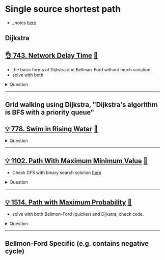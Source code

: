 # Single source shortest path

- _notes [here](../../_notes/graph_sssp.md)

## Dijkstra

## [:ok_hand: 743. Network Delay Time](https://leetcode.com/problems/network-delay-time/) [:dart:](network_delay_time.h)

- the basic forms of Dijkstra and Bellman-Ford without much variation.
- solve with both

<details><summary markdown="span">Question</summary>

```markdown
You are given a network of n nodes, labeled from 1 to n.

You are also given times, a list of travel times as directed edges

times[i] = (ui, vi, wi), where

ui is the source node, vi is the target node, and
wi is the time it takes for a signal to travel from source to target.

We will send a signal from a given node k.

Return the minimum time it takes for all the n nodes to receive the signal.
If it is impossible for all the n nodes to receive the signal, return -1.
```

</details>

------------------------------------------------------------------------------

## Grid walking using Dijkstra, "Dijkstra's algorithm is BFS with a priority queue"

## [:bulb: 778. Swim in Rising Water](https://leetcode.com/problems/swim-in-rising-water/) [:dart:](swim_in_rising_water.h)

<details><summary markdown="span">Question</summary>

```markdown
You are given an n x n integer matrix grid where each value grid[i][j]
represents the elevation at that point (i, j).

The rain starts to fall. At time t, the depth of the water everywhere is t.

You can swim from a square to another 4-directionally adjacent square
- if and only if the elevation of both squares individually are at most t.
- You can swim infinite distances in zero time.
- Of course, you must stay within the boundaries of the grid during your swim.

Return the least time until you can reach the bottom right square
(n - 1, n - 1) if you start at the top left square (0, 0).

Input: grid = [[0,3],
               [2,1]]
Output: 2
You cannot reach point (1, 0) until time 2.
Then you can reach bottom right
```

</details>

------------------------------------------------------------------------------

## [:bulb: 1102. Path With Maximum Minimum Value](https://leetcode.com/problems/path-with-maximum-minimum-value/) [:dart:](path_with_maximum_min_value_dijkstra.h)

- Check DFS with binary search solution [here](../../binary_search/README.md#💡💡-1102-path-with-maximum-minimum-value-🎯)

<details><summary markdown="span">Question</summary>

```markdown
Given an m x n integer matrix grid, return the maximum score of a path starting at (0, 0) and ending at (m - 1, n - 1) moving in the 4 cardinal directions.

The score of a path is the minimum value in that path.

For example, the score of the path 8 → 4 → 5 → 9 is 4.

Input: grid = [[5,4,5],
               [1,2,6],
               [7,4,6]]
Output: 4
Explanation: The path with the maximum score is from path 5 > 4 > 5 > 6 > 6
```

</details>

------------------------------------------------------------------------------

## [:bulb: 1514. Path with Maximum Probability](https://leetcode.com/problems/path-with-maximum-probability/) [:dart:](path_with_max_probs.h)

- solve with both Bellmon-Ford (quicker) and Dijkstra, check code.

<details><summary markdown="span">Question</summary>

```markdown
You are given an undirected weighted graph of n nodes (0-indexed), represented by
- an edge list where `edges[i] = [a, b]` is an undirected edge connecting the nodes `a` and `b` with a probability of success of traversing that edge `succProb[i]`.

Given two nodes `start` and `end`, find the path with the maximum probability of success to go from start to end and return its success probability.

If there is no path from start to end, return 0.
Your answer will be accepted if it differs from the correct answer by at most 1e-5.


Input: n = 3, start = 0, end = 2
       edges = [[0,1],[1,2],[0,2]],
       succProb = [0.5,0.5,0.2],

Output: 0.25000

Explanation: There are two paths from start to end,
one having a probability of success = 0.2 and
the other has 0.5 * 0.5 = 0.25.
```

</details>

------------------------------------------------------------------------------

## Bellmon-Ford Specific (e.g. contains negative cycle)


